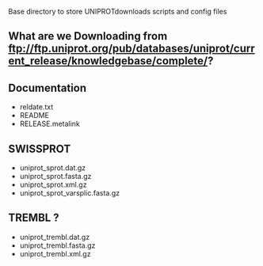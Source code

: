Base directory to store UNIPROTdownloads scripts and config files

## What are we Downloading from ftp://ftp.uniprot.org/pub/databases/uniprot/current_release/knowledgebase/complete/?

## Documentation
  * reldate.txt  
  * README
  * RELEASE.metalink  

## SWISSPROT
  * uniprot_sprot.dat.gz  
  * uniprot_sprot.fasta.gz 
  * uniprot_sprot.xml.gz
  * uniprot_sprot_varsplic.fasta.gz 
 
## TREMBL ?
  * uniprot_trembl.dat.gz  
  * uniprot_trembl.fasta.gz   
  * uniprot_trembl.xml.gz 
  
